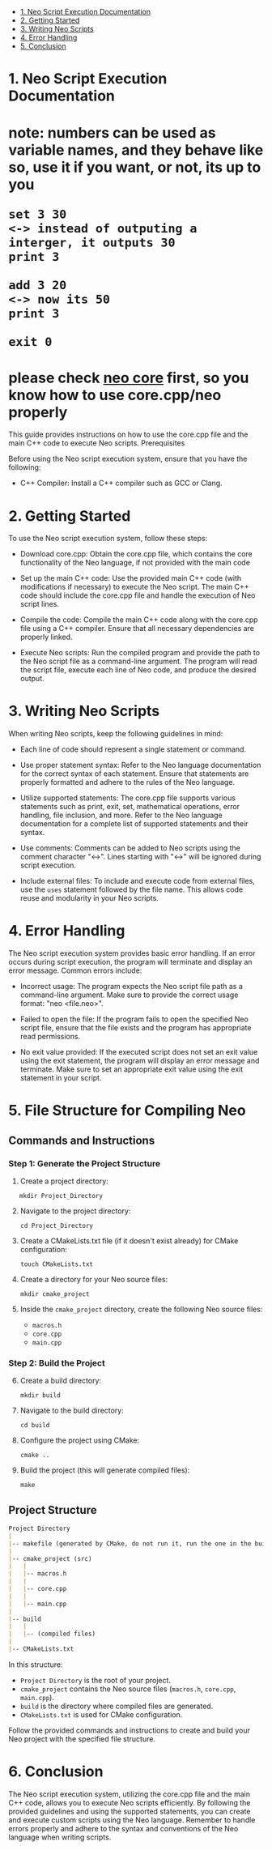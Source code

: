- [1. Neo Script Execution Documentation](#1-neo-script-execution-documentation)
- [2. Getting Started](#2-getting-started)
- [3. Writing Neo Scripts](#3-writing-neo-scripts)
- [4. Error Handling](#4-error-handling)
- [5. Conclusion](#5-conclusion)


# 1. Neo Script Execution Documentation

 <h1> note: numbers can be used as variable names, and they behave like so, use it if you want, or not, its up to you

```neo
set 3 30
<-> instead of outputing a interger, it outputs 30
print 3

add 3 20
<-> now its 50
print 3

exit 0
```
 </h1>

 <h1>please check <a href="neo core.md">neo core</a> first, so you know how to use core.cpp/neo properly</h1>

This guide provides instructions on how to use the core.cpp file and the main C++ code to execute Neo scripts.
Prerequisites

Before using the Neo script execution system, ensure that you have the following:

- C++ Compiler: Install a C++ compiler such as GCC or Clang.

# 2. Getting Started

To use the Neo script execution system, follow these steps:

- Download core.cpp: Obtain the core.cpp file, which contains the core functionality of the Neo language, if not provided with the main code

- Set up the main C++ code: Use the provided main C++ code (with modifications if necessary) to execute the Neo script. The main C++ code should include the core.cpp file and handle the execution of Neo script lines.

- Compile the code: Compile the main C++ code along with the core.cpp file using a C++ compiler. Ensure that all necessary dependencies are properly linked.

- Execute Neo scripts: Run the compiled program and provide the path to the Neo script file as a command-line argument. The program will read the script file, execute each line of Neo code, and produce the desired output.

# 3. Writing Neo Scripts

When writing Neo scripts, keep the following guidelines in mind:

- Each line of code should represent a single statement or command.

- Use proper statement syntax: Refer to the Neo language documentation for the correct syntax of each statement. Ensure that statements are properly formatted and adhere to the rules of the Neo language.

- Utilize supported statements: The core.cpp file supports various statements such as print, exit, set, mathematical operations, error handling, file inclusion, and more. Refer to the Neo language documentation for a complete list of supported statements and their syntax.

- Use comments: Comments can be added to Neo scripts using the comment character "<->". Lines starting with "<->" will be ignored during script execution.

- Include external files: To include and execute code from external files, use the `uses` statement followed by the file name. This allows code reuse and modularity in your Neo scripts.

# 4. Error Handling

The Neo script execution system provides basic error handling. If an error occurs during script execution, the program will terminate and display an error message. Common errors include:

- Incorrect usage: The program expects the Neo script file path as a command-line argument. Make sure to provide the correct usage format: "neo <file.neo>".

- Failed to open the file: If the program fails to open the specified Neo script file, ensure that the file exists and the program has appropriate read permissions.

- No exit value provided: If the executed script does not set an exit value using the exit statement, the program will display an error message and terminate. Make sure to set an appropriate exit value using the exit statement in your script.

# 5. File Structure for Compiling Neo

## Commands and Instructions

### Step 1: Generate the Project Structure

1. Create a project directory:
```
   mkdir Project_Directory
```

2. Navigate to the project directory:
   ```
   cd Project_Directory
   ```

3. Create a CMakeLists.txt file (if it doesn't exist already) for CMake configuration:
   ```
   touch CMakeLists.txt
   ```

4. Create a directory for your Neo source files:
   ```
   mkdir cmake_project
   ```

5. Inside the `cmake_project` directory, create the following Neo source files:

   - `macros.h`
   - `core.cpp`
   - `main.cpp`

### Step 2: Build the Project

6. Create a build directory:
   ```
   mkdir build
   ```

7. Navigate to the build directory:
   ```
   cd build
   ```

8. Configure the project using CMake:
   ```
   cmake ..
   ```

9. Build the project (this will generate compiled files):
   ```
   make
   ```

## Project Structure

```markdown
Project Directory
|
|-- makefile (generated by CMake, do not run it, run the one in the build directory)
|
|-- cmake_project (src)
|   |
|   |-- macros.h
|   |
|   |-- core.cpp
|   |
|   |-- main.cpp
|
|-- build
|   |
|   |-- (compiled files)
|
|-- CMakeLists.txt
```

In this structure:

- `Project Directory` is the root of your project.
- `cmake_project` contains the Neo source files (`macros.h`, `core.cpp`, `main.cpp`).
- `build` is the directory where compiled files are generated.
- `CMakeLists.txt` is used for CMake configuration.

Follow the provided commands and instructions to create and build your Neo project with the specified file structure.


# 6. Conclusion

The Neo script execution system, utilizing the core.cpp file and the main C++ code, allows you to execute Neo scripts efficiently. By following the provided guidelines and using the supported statements, you can create and execute custom scripts using the Neo language. Remember to handle errors properly and adhere to the syntax and conventions of the Neo language when writing scripts.
